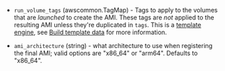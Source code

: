 <!-- Code generated from the comments of the Config struct in builder/amazon/ebssurrogate/builder.go; DO NOT EDIT MANUALLY -->

-   `run_volume_tags` (awscommon.TagMap) - Tags to apply to the volumes that are *launched* to create the AMI.
    These tags are *not* applied to the resulting AMI unless they're
    duplicated in `tags`. This is a [template
    engine](/docs/templates/engine.html), see [Build template
    data](#build-template-data) for more information.
    
-   `ami_architecture` (string) - what architecture to use when registering the
    final AMI; valid options are "x86_64" or "arm64". Defaults to "x86_64".
    